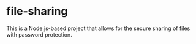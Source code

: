 # file-sharing
This is a Node.js-based project that allows for the secure sharing of files with password protection.
